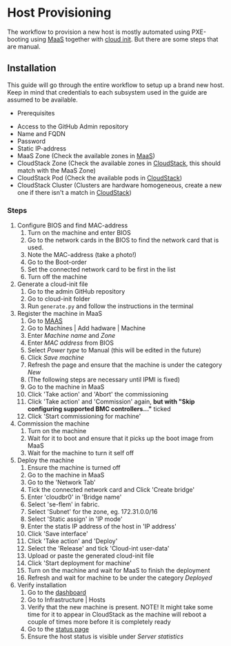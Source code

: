 # Host Provisioning
The workflow to provision a new host is mostly automated using
PXE-booting using [MaaS](https://maas.io/) together with [cloud
init](https://cloudinit.readthedocs.io/en/latest/). But there are some
steps that are manual.

## Installation

This guide will go through the entire workflow to setup up a brand new
host. Keep in mind that credentials to each subsystem used in the guide
are assumed to be available.

  - Prerequisites

<!-- end list -->

  - Access to the GitHub Admin repository
  - Name and FQDN
  - Password
  - Static IP-address
  - MaaS Zone (Check the available zones in
    [MaaS](https://maas.cloud.cbh.kth.se))
  - CloudStack Zone (Check the available zones in
    [CloudStack](https://dashboard.cloud.cbh.kth.se), this should match
    with the MaaS Zone)
  - CloudStack Pod (Check the available pods in
    [CloudStack](https://dashboard.cloud.cbh.kth.se))
  - CloudStack Cluster (Clusters are hardware homogeneous, create a new
    one if there isn't a match in
    [CloudStack](https://dashboard.cloud.cbh.kth.se/))

### Steps

1.  Configure BIOS and find MAC-address
    1.  Turn on the machine and enter BIOS
    2.  Go to the network cards in the BIOS to find the network card
        that is used.
    3.  Note the MAC-address (take a photo\!)
    4.  Go to the Boot-order
    5.  Set the connected network card to be first in the list
    6.  Turn off the machine
2.  Generate a cloud-init file
    1.  Go to the admin GitHub repository
    2.  Go to cloud-init folder
    3.  Run `generate.py` and follow the instructions in the terminal
3.  Register the machine in MaaS
    1.  Go to [MAAS](https://maas.cloud.cbh.kth.se)
    2.  Go to Machines | Add hadware | Machine
    3.  Enter *Machine name* and *Zone*
    4.  Enter *MAC address* from BIOS
    5.  Select *Power type* to Manual (this will be edited in the
        future)
    6.  Click *Save machine*
    7.  Refresh the page and ensure that the machine is under the
        category *New*
    8.  (The following steps are necessary until IPMI is fixed)
    9.  Go to the machine in MaaS
    10. Click 'Take action' and 'Abort' the commissioning
    11. Click 'Take action' and 'Commission' again, **but with "Skip
        configuring supported BMC controllers..."** ticked
    12. Click 'Start commissioning for machine'
4.  Commission the machine
    1.  Turn on the machine
    2.  Wait for it to boot and ensure that it picks up the boot image
        from MaaS
    3.  Wait for the machine to turn it self off
5.  Deploy the machine
    1.  Ensure the machine is turned off
    2.  Go to the machine in MaaS
    3.  Go to the 'Network Tab'
    4.  Tick the connected network card and Click 'Create bridge'
    5.  Enter 'cloudbr0' in 'Bridge name'
    6.  Select 'se-flem' in fabric.
    7.  Select 'Subnet' for the zone, eg. 172.31.0.0/16
    8.  Select 'Static assign' in 'IP mode'
    9.  Enter the statis IP address of the host in 'IP address'
    10.  Click 'Save interface'
    11. Click 'Take action' and 'Deploy'
    12. Select the 'Release' and tick 'Cloud-int user-data'
    13. Upload or paste the generated cloud-init file
    14. Click 'Start deployment for machine'
    15. Turn on the machine and wait for MaaS to finish the deployment
    16. Refresh and wait for machine to be under the category *Deployed*
6.  Verify installation
    1.  Go to the [dashboard](https://dashboard.cloud.cbh.kth.se)
    2.  Go to Infrastructure | Hosts
    3.  Verify that the new machine is present. NOTE\! It might take
        some time for it to appear in CloudStack as the machine will
        reboot a couple of times more before it is completely ready
    4.  Go to the [status page](https://cloud.cbh.kth.se/status)
    5.  Ensure the host status is visible under *Server statistics*
